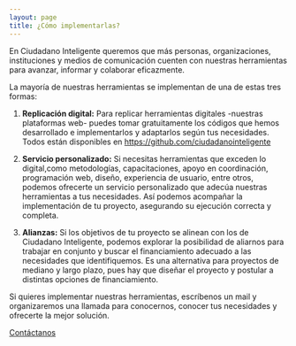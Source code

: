 ```yaml
---
layout: page
title: ¿Cómo implementarlas?
---
```


En Ciudadano Inteligente queremos que más personas, organizaciones, instituciones y medios de comunicación cuenten con nuestras herramientas para avanzar, informar y colaborar eficazmente.

La mayoría de nuestras herramientas se implementan de una de estas tres formas:

1. **Replicación digital:** Para replicar herramientas digitales -nuestras plataformas web- puedes tomar gratuitamente los códigos que hemos desarrollado e implementarlos y adaptarlos según tus necesidades. Todos están disponibles en https://github.com/ciudadanointeligente

2. **Servicio personalizado:** Si necesitas herramientas que exceden lo digital,como metodologías, capacitaciones, apoyo en coordinación, programación web, diseño, experiencia de usuario, entre otros, podemos ofrecerte un servicio personalizado que adecúa nuestras herramientas a tus necesidades. Así podemos acompañar la implementación de tu proyecto, asegurando su ejecución correcta y completa.

3. **Alianzas:** Si los objetivos de tu proyecto se alinean con los de Ciudadano Inteligente, podemos explorar la posibilidad de aliarnos para trabajar en conjunto y buscar el financiamiento adecuado a las necesidades que identifiquemos. Es una alternativa para proyectos de mediano y largo plazo, pues hay que diseñar el proyecto y postular a distintas opciones de financiamiento.


Si quieres implementar nuestras herramientas, escríbenos un mail y organizaremos una llamada para conocernos, conocer tus necesidades y ofrecerte la mejor solución.

<div class="text-right">
  <a href="mailto:info@ciudadano" class="btn btn-primary bg-participacion-ciudadana">Contáctanos</a>
</div>
